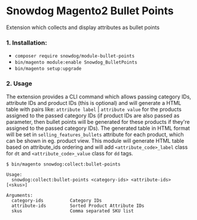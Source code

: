 # Snowdog Magento2 Bullet Points

Extension which collects and display attributes as bullet points

### 1. Installation:

* `composer require snowdog/module-bullet-points`
* `bin/magento module:enable Snowdog_BulletPoints`
* `bin/magento setup:upgrade`

### 2. Usage

The extension provides a CLI command which allows passing category IDs, attribute IDs and product IDs (this is optional) and will generate a HTML table with pairs like: `attribute label` | `attribute value` for the products assigned to the passed category IDs (if product IDs are also passed as parameter, then bullet points will be generated for these products if they're assigned to the passed category IDs). The generated table in HTML format will be set in `selling_features_bullets` attribute for each product, which can be shown in eg. product view.
This module will generate HTML table based on attribute_ids ordering and will add 
`<attribute_code>_label` class for `dt` and `<attribute_code>_value` class for `dd` tags.

```
$ bin/magento snowdog:collect:bullet-points

Usage:
  snowdog:collect:bullet-points <category-ids> <attribute-ids> [<skus>]

Arguments:
  category-ids          Category IDs
  attribute-ids         Sorted Product Attribute IDs
  skus                  Comma separated SKU list
```
